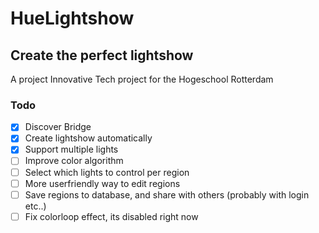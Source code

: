 # HueLightshow
## Create the perfect lightshow

A project Innovative Tech project for the Hogeschool Rotterdam

### Todo

- [x] Discover Bridge
- [x] Create lightshow automatically
- [x] Support multiple lights
- [ ] Improve color algorithm
- [ ] Select which lights to control per region
- [ ] More userfriendly way to edit regions
- [ ] Save regions to database, and share with others (probably with login etc..)
- [ ] Fix colorloop effect, its disabled right now